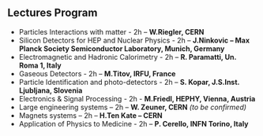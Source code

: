 ﻿## Lectures Program

* Particles Interactions with matter - 2h – **W.Riegler, CERN** 
* Silicon Detectors for HEP and Nuclear Physics - 2h – **J.Ninkovic – Max Planck Society Semiconductor Laboratory, Munich, Germany**
* Electromagnetic and Hadronic Calorimetry - 2h – **R. Paramatti, Un. Roma 1, Italy**
* Gaseous Detectors - 2h – **M.Titov, IRFU, France**
* Particle Identification and photo-detectors - 2h – **S. Kopar, J.S.Inst. Ljubljana, Slovenia**
* Electronics & Signal Processing - 2h - **M.Friedl, HEPHY, Vienna, Austria**
* Large engineering systems   – 2h – **W. Zeuner, CERN** _(to be confirmed)_
* Magnets systems – 2h – **H.Ten Kate – CERN**
* Application of Physics to Medicine - 2h – **P. Cerello, INFN Torino, Italy**
